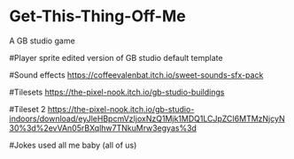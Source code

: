 # Get-This-Thing-Off-Me
A GB studio game

#Player sprite
edited version of GB studio default template

#Sound effects 
https://coffeevalenbat.itch.io/sweet-sounds-sfx-pack

#Tilesets
https://the-pixel-nook.itch.io/gb-studio-buildings

#Tileset 2
https://the-pixel-nook.itch.io/gb-studio-indoors/download/eyJleHBpcmVzIjoxNzQ1Mjk1MDQ1LCJpZCI6MTMzNjcyN30%3d%2evVAn05rBXqlhw7TNkuMrw3egyas%3d

#Jokes used
all me baby (all of us)
